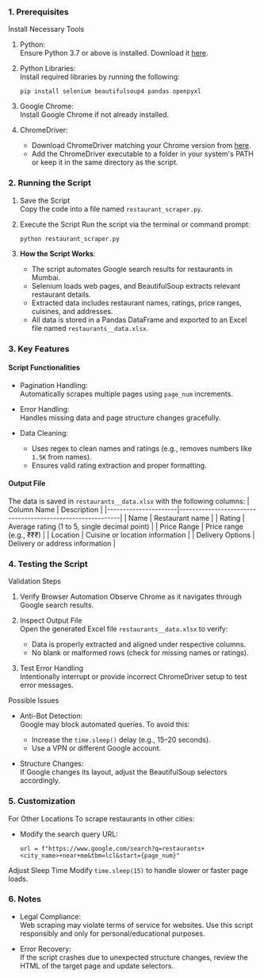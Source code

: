 ### 1. Prerequisites

Install Necessary Tools
1. Python:  
   Ensure Python 3.7 or above is installed. Download it [here](https://www.python.org/downloads/).

2. Python Libraries:  
   Install required libraries by running the following:
   ```
   pip install selenium beautifulsoup4 pandas openpyxl
   ```

3. Google Chrome:  
   Install Google Chrome if not already installed.

4. ChromeDriver:  
   - Download ChromeDriver matching your Chrome version from [here](https://sites.google.com/chromium.org/driver/).  
   - Add the ChromeDriver executable to a folder in your system's PATH or keep it in the same directory as the script.


### 2. Running the Script

1. Save the Script  
   Copy the code into a file named `restaurant_scraper.py`.

2. Execute the Script 
   Run the script via the terminal or command prompt:
   ```
   python restaurant_scraper.py
   ```

3. **How the Script Works**:
   - The script automates Google search results for restaurants in Mumbai.
   - Selenium loads web pages, and BeautifulSoup extracts relevant restaurant details.
   - Extracted data includes restaurant names, ratings, price ranges, cuisines, and addresses.
   - All data is stored in a Pandas DataFrame and exported to an Excel file named `restaurants__data.xlsx`.


### 3. Key Features

#### Script Functionalities
- Pagination Handling:  
  Automatically scrapes multiple pages using `page_num` increments.

- Error Handling:  
  Handles missing data and page structure changes gracefully.

- Data Cleaning:  
  - Uses regex to clean names and ratings (e.g., removes numbers like `1.5K` from names).  
  - Ensures valid rating extraction and proper formatting.

#### Output File
The data is saved in `restaurants__data.xlsx` with the following columns:
| Column Name          | Description                                               |
|----------------------|-----------------------------------------------------------|
| Name                 | Restaurant name                                           |
| Rating               | Average rating (1 to 5, single decimal point)             |
| Price Range          | Price range (e.g., ₹₹₹)                                   |
| Location             | Cuisine or location information                           |
| Delivery Options     | Delivery or address information                           |


### 4. Testing the Script

Validation Steps
1. Verify Browser Automation 
   Observe Chrome as it navigates through Google search results.

2. Inspect Output File  
   Open the generated Excel file `restaurants__data.xlsx` to verify:
   - Data is properly extracted and aligned under respective columns.
   - No blank or malformed rows (check for missing names or ratings).

3. Test Error Handling  
   Intentionally interrupt or provide incorrect ChromeDriver setup to test error messages.

Possible Issues
- Anti-Bot Detection:  
   Google may block automated queries. To avoid this:
   - Increase the `time.sleep()` delay (e.g., 15–20 seconds).
   - Use a VPN or different Google account.

- Structure Changes:  
   If Google changes its layout, adjust the BeautifulSoup selectors accordingly.



### 5. Customization

For Other Locations
To scrape restaurants in other cities:
- Modify the search query URL:
  ```
  url = f"https://www.google.com/search?q=restaurants+<city_name>+near+me&tbm=lcl&start={page_num}"
  ```

Adjust Sleep Time
Modify `time.sleep(15)` to handle slower or faster page loads.



### 6. Notes

- Legal Compliance:  
  Web scraping may violate terms of service for websites. Use this script responsibly and only for personal/educational purposes.

- Error Recovery:  
  If the script crashes due to unexpected structure changes, review the HTML of the target page and update selectors.
